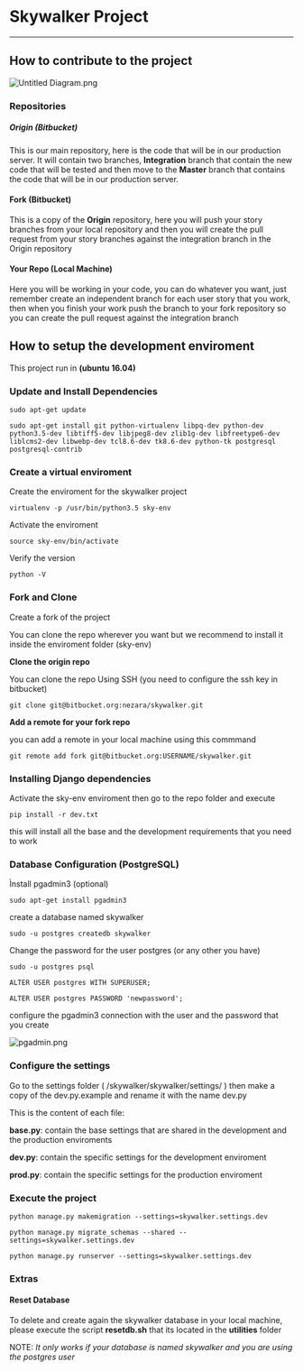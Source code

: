# Skywalker Project
---

## How to contribute to the project

![Untitled Diagram.png](https://bitbucket.org/repo/MyGzrq/images/1091835688-Untitled%20Diagram.png)

### Repositories
##### Origin (Bitbucket)

This is our main repository, here is the code that will be in our production server. It will contain two branches, **Integration** branch that contain the new code that will be tested and then move to the **Master** branch that contains the code that will be in our production server.

#### Fork (Bitbucket)

This is a copy of the **Origin** repository, here you will push your story branches from your local repository and then you will create the pull request from your story branches against the integration branch in the Origin repository

#### Your Repo (Local Machine)

Here you will be working in your code, you can do whatever you want, just remember create an independent branch for each user story that you work, then when you finish your work push the branch to your fork repository so you can create the pull request against the integration branch


## How to setup the development enviroment

This project run in **(ubuntu 16.04)**

### Update and Install Dependencies

`sudo apt-get update`

`sudo apt-get install git python-virtualenv libpq-dev python-dev python3.5-dev libtiff5-dev libjpeg8-dev zlib1g-dev libfreetype6-dev liblcms2-dev libwebp-dev tcl8.6-dev tk8.6-dev python-tk postgresql postgresql-contrib`

### Create a virtual enviroment

Create the enviroment for the skywalker project

`virtualenv -p /usr/bin/python3.5 sky-env`

Activate the enviroment

`source sky-env/bin/activate`

Verify the version

`python -V`


### Fork and Clone

Create a fork of the project


You can clone the repo wherever you want but we recommend to install it inside the enviroment folder (sky-env)


**Clone the origin repo**

You can clone the repo Using SSH
(you need to configure the ssh key in bitbucket)

`git clone git@bitbucket.org:nezara/skywalker.git`

**Add a remote for your fork repo**

you can add a remote in your local machine using this commmand

`git remote add fork git@bitbucket.org:USERNAME/skywalker.git`


### Installing Django dependencies

Activate the sky-env enviroment then go to the repo folder and execute

`pip install -r dev.txt`

this will install all the base and the development requirements that you need to work


### Database Configuration (PostgreSQL)

Ìnstall pgadmin3 (optional)

`sudo apt-get install pgadmin3`

create a database named skywalker

`sudo -u postgres createdb skywalker`

Change the password for the user postgres (or any other you have)

`sudo -u postgres psql`

`ALTER USER postgres WITH SUPERUSER;`

`ALTER USER postgres PASSWORD 'newpassword';`

configure the pgadmin3 connection with the user and the password that you create


![pgadmin.png](https://bitbucket.org/repo/jqbXE8/images/663939298-pgadmin.png)

### Configure the settings

Go to the settings folder  ( /skywalker/skywalker/settings/ ) then make a copy of the dev.py.example and rename it with the name dev.py

This is the content of each file:

**base.py**: contain the base settings that are shared in the development and the production enviroments

**dev.py**: contain the specific settings for the development enviroment

**prod.py**: contain the specific settings for the production enviroment


### Execute the project

`python manage.py makemigration --settings=skywalker.settings.dev`

`python manage.py migrate_schemas --shared --settings=skywalker.settings.dev`

`python manage.py runserver --settings=skywalker.settings.dev`


### Extras

#### Reset Database
To delete and create again the skywalker database in your local machine, please execute the script **resetdb.sh** that its located in the **utilities** folder

NOTE: *It only works if your database is named skywalker and you are using the postgres user*